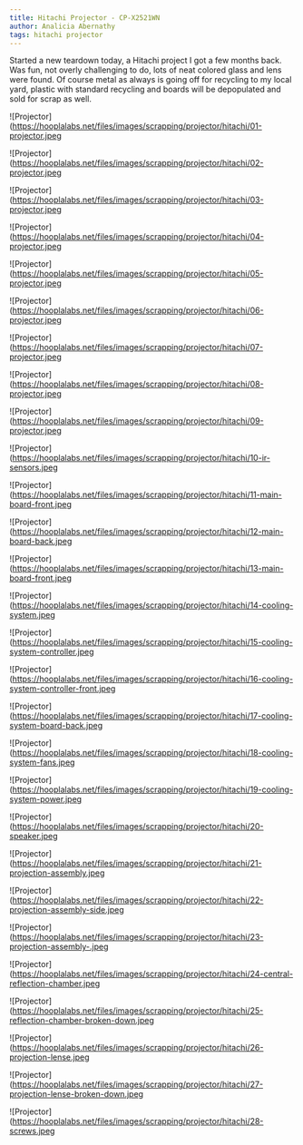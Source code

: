 ```yaml
---
title: Hitachi Projector - CP-X2521WN
author: Analicia Abernathy
tags: hitachi projector
---
```


Started a new teardown today, a Hitachi project I got a few months back.  Was fun, not overly challenging to do, lots of neat colored glass and lens were found.  Of course metal as always is going off for recycling to my local yard, plastic with standard recycling and boards will be depopulated and sold for scrap as well.

![Projector](https://hooplalabs.net/files/images/scrapping/projector/hitachi/01-projector.jpeg

![Projector](https://hooplalabs.net/files/images/scrapping/projector/hitachi/02-projector.jpeg

![Projector](https://hooplalabs.net/files/images/scrapping/projector/hitachi/03-projector.jpeg

![Projector](https://hooplalabs.net/files/images/scrapping/projector/hitachi/04-projector.jpeg

![Projector](https://hooplalabs.net/files/images/scrapping/projector/hitachi/05-projector.jpeg

![Projector](https://hooplalabs.net/files/images/scrapping/projector/hitachi/06-projector.jpeg

![Projector](https://hooplalabs.net/files/images/scrapping/projector/hitachi/07-projector.jpeg

![Projector](https://hooplalabs.net/files/images/scrapping/projector/hitachi/08-projector.jpeg

![Projector](https://hooplalabs.net/files/images/scrapping/projector/hitachi/09-projector.jpeg

![Projector](https://hooplalabs.net/files/images/scrapping/projector/hitachi/10-ir-sensors.jpeg

![Projector](https://hooplalabs.net/files/images/scrapping/projector/hitachi/11-main-board-front.jpeg

![Projector](https://hooplalabs.net/files/images/scrapping/projector/hitachi/12-main-board-back.jpeg

![Projector](https://hooplalabs.net/files/images/scrapping/projector/hitachi/13-main-board-front.jpeg

![Projector](https://hooplalabs.net/files/images/scrapping/projector/hitachi/14-cooling-system.jpeg

![Projector](https://hooplalabs.net/files/images/scrapping/projector/hitachi/15-cooling-system-controller.jpeg

![Projector](https://hooplalabs.net/files/images/scrapping/projector/hitachi/16-cooling-system-controller-front.jpeg

![Projector](https://hooplalabs.net/files/images/scrapping/projector/hitachi/17-cooling-system-board-back.jpeg

![Projector](https://hooplalabs.net/files/images/scrapping/projector/hitachi/18-cooling-system-fans.jpeg

![Projector](https://hooplalabs.net/files/images/scrapping/projector/hitachi/19-cooling-system-power.jpeg

![Projector](https://hooplalabs.net/files/images/scrapping/projector/hitachi/20-speaker.jpeg

![Projector](https://hooplalabs.net/files/images/scrapping/projector/hitachi/21-projection-assembly.jpeg

![Projector](https://hooplalabs.net/files/images/scrapping/projector/hitachi/22-projection-assembly-side.jpeg

![Projector](https://hooplalabs.net/files/images/scrapping/projector/hitachi/23-projection-assembly-.jpeg

![Projector](https://hooplalabs.net/files/images/scrapping/projector/hitachi/24-central-reflection-chamber.jpeg

![Projector](https://hooplalabs.net/files/images/scrapping/projector/hitachi/25-reflection-chamber-broken-down.jpeg

![Projector](https://hooplalabs.net/files/images/scrapping/projector/hitachi/26-projection-lense.jpeg

![Projector](https://hooplalabs.net/files/images/scrapping/projector/hitachi/27-projection-lense-broken-down.jpeg

![Projector](https://hooplalabs.net/files/images/scrapping/projector/hitachi/28-screws.jpeg
